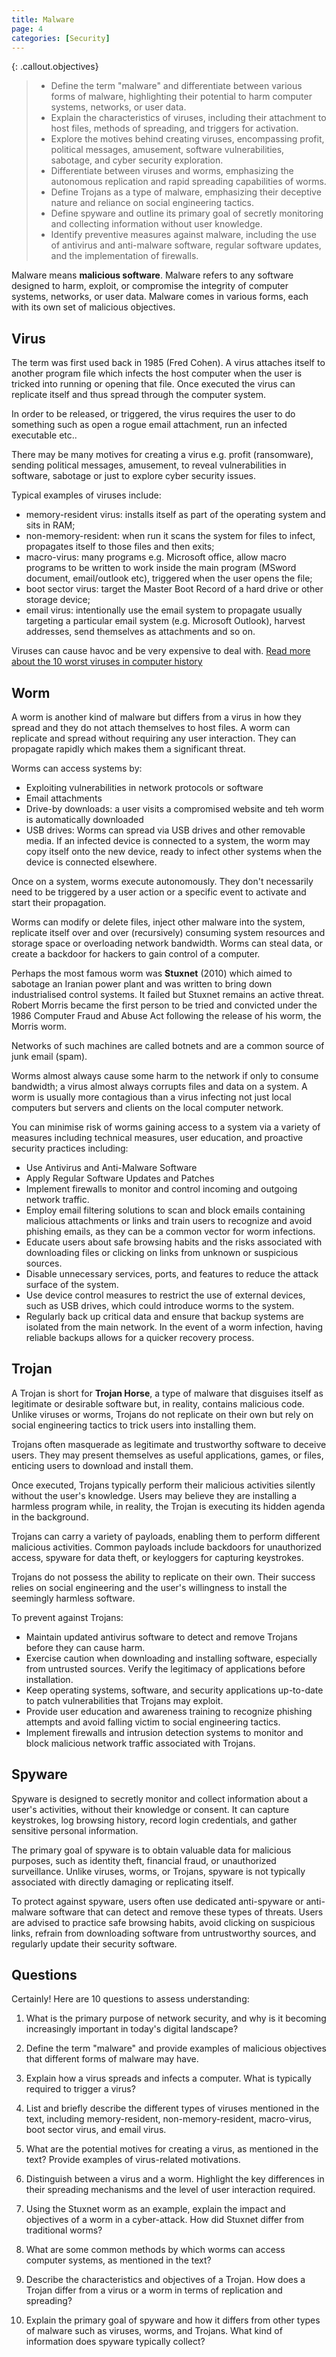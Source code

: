 ```yaml
---
title: Malware
page: 4
categories: [Security]
---
```


{: .callout.objectives}
>- Define the term "malware" and differentiate between various forms of malware, highlighting their potential to harm computer systems, networks, or user data.
>- Explain the characteristics of viruses, including their attachment to host files, methods of spreading, and triggers for activation.
>- Explore the motives behind creating viruses, encompassing profit, political messages, amusement, software vulnerabilities, sabotage, and cyber security exploration.
>- Differentiate between viruses and worms, emphasizing the autonomous replication and rapid spreading capabilities of worms.
>- Define Trojans as a type of malware, emphasizing their deceptive nature and reliance on social engineering tactics.
>- Define spyware and outline its primary goal of secretly monitoring and collecting information without user knowledge.
>- Identify preventive measures against malware, including the use of antivirus and anti-malware software, regular software updates, and the implementation of firewalls.

Malware means **malicious software**.  Malware refers to any software designed to harm, exploit, or compromise the integrity of computer systems, networks, or user data. Malware comes in various forms, each with its own set of malicious objectives. 

## Virus

The term was first used back in 1985 (Fred Cohen).  A virus attaches itself to another program file which infects the host computer when the user is tricked into running or opening that file.  Once executed the virus can replicate itself and thus spread through the computer system. 

In order to be released, or triggered, the virus requires the user to do something such as open a rogue email attachment, run an infected executable etc..

There may be many motives for creating a virus e.g. profit (ransomware), sending political messages, amusement, to reveal vulnerabilities in software, sabotage or just to explore cyber security issues.

Typical examples of viruses include:

- memory-resident virus: installs itself as part of the operating system and sits in RAM;
- non-memory-resident: when run it scans the system for files to infect, propagates itself to those files and then exits;
- macro-virus: many programs e.g. Microsoft office, allow macro programs to be written to work inside the main program (MSword document, email/outlook etc), triggered when the user opens the file;
- boot sector virus: target the Master Boot Record of a hard drive or other storage device;
- email virus: intentionally use the email system to propagate usually targeting a particular email system (e.g. Microsoft Outlook), harvest addresses, send themselves as attachments and so on.

Viruses can cause havoc and be very expensive to deal with.  [Read more about the 10 worst viruses in computer history](https://www.howtogeek.com/841213/worst-computer-viruses-in-history/)

## Worm

A worm is another kind of malware but differs from a virus in how they spread and they do not attach themselves to host files.  A worm can replicate and spread without requiring any user interaction.  They can propagate rapidly which makes them a significant threat.

Worms can access systems by:

- Exploiting vulnerabilities in network protocols or software
- Email attachments
- Drive-by downloads: a user visits a compromised website and teh worm is automatically downloaded
- USB drives:  Worms can spread via USB drives and other removable media. If an infected device is connected to a system, the worm may copy itself onto the new device, ready to infect other systems when the device is connected elsewhere.

Once on a system, worms execute autonomously. They don't necessarily need to be triggered by a user action or a specific event to activate and start their propagation.

Worms can modify or delete files, inject other malware into the system, replicate itself over and over (recursively) consuming system resources and storage space or overloading network bandwidth.  Worms can steal data, or create a backdoor for hackers to gain control of a computer.

Perhaps the most famous worm was __Stuxnet__ (2010) which aimed to sabotage an Iranian power plant and was written to bring down industrialised control systems.  It failed but Stuxnet remains an active threat.  Robert Morris became the first person to be tried and convicted under the 1986 Computer Fraud and Abuse Act following the release of his worm, the Morris worm.

Networks of such machines are called botnets and are a common source of junk email (spam).

Worms almost always cause some harm to the network if only to consume bandwidth; a virus almost always corrupts files and data on a system.  A worm is usually more contagious than a virus infecting not just local computers but servers and clients on the local computer network.

You can minimise risk of worms gaining access to a system via a variety of measures including technical measures, user education, and proactive security practices including:

- Use Antivirus and Anti-Malware Software
- Apply Regular Software Updates and Patches
- Implement firewalls to monitor and control incoming and outgoing network traffic. 
- Employ email filtering solutions to scan and block emails containing malicious attachments or links and train users to recognize and avoid phishing emails, as they can be a common vector for worm infections.
- Educate users about safe browsing habits and the risks associated with downloading files or clicking on links from unknown or suspicious sources.
- Disable unnecessary services, ports, and features to reduce the attack surface of the system.
- Use device control measures to restrict the use of external devices, such as USB drives, which could introduce worms to the system.
- Regularly back up critical data and ensure that backup systems are isolated from the main network. In the event of a worm infection, having reliable backups allows for a quicker recovery process.

## Trojan

A Trojan is short for **Trojan Horse**, a type of malware that disguises itself as legitimate or desirable software but, in reality, contains malicious code. Unlike viruses or worms, Trojans do not replicate on their own but rely on social engineering tactics to trick users into installing them. 

Trojans often masquerade as legitimate and trustworthy software to deceive users. They may present themselves as useful applications, games, or files, enticing users to download and install them.

Once executed, Trojans typically perform their malicious activities silently without the user's knowledge. Users may believe they are installing a harmless program while, in reality, the Trojan is executing its hidden agenda in the background.

Trojans can carry a variety of payloads, enabling them to perform different malicious activities. Common payloads include backdoors for unauthorized access, spyware for data theft, or keyloggers for capturing keystrokes.

Trojans do not possess the ability to replicate on their own. Their success relies on social engineering and the user's willingness to install the seemingly harmless software.

To prevent against Trojans:

- Maintain updated antivirus software to detect and remove Trojans before they can cause harm.
- Exercise caution when downloading and installing software, especially from untrusted sources. Verify the legitimacy of applications before installation.
- Keep operating systems, software, and security applications up-to-date to patch vulnerabilities that Trojans may exploit.
- Provide user education and awareness training to recognize phishing attempts and avoid falling victim to social engineering tactics.
- Implement firewalls and intrusion detection systems to monitor and block malicious network traffic associated with Trojans.

## Spyware

Spyware is designed to secretly monitor and collect information about a user's activities, without their knowledge or consent. It can capture keystrokes, log browsing history, record login credentials, and gather sensitive personal information.
  
The primary goal of spyware is to obtain valuable data for malicious purposes, such as identity theft, financial fraud, or unauthorized surveillance. Unlike viruses, worms, or Trojans, spyware is not typically associated with directly damaging or replicating itself.

To protect against spyware, users often use dedicated anti-spyware or anti-malware software that can detect and remove these types of threats. Users are advised to practice safe browsing habits, avoid clicking on suspicious links, refrain from downloading software from untrustworthy sources, and regularly update their security software.

## Questions

Certainly! Here are 10 questions to assess understanding:

1. What is the primary purpose of network security, and why is it becoming increasingly important in today's digital landscape?
   
2. Define the term "malware" and provide examples of malicious objectives that different forms of malware may have.

3. Explain how a virus spreads and infects a computer. What is typically required to trigger a virus?

4. List and briefly describe the different types of viruses mentioned in the text, including memory-resident, non-memory-resident, macro-virus, boot sector virus, and email virus.

5. What are the potential motives for creating a virus, as mentioned in the text? Provide examples of virus-related motivations.

6. Distinguish between a virus and a worm. Highlight the key differences in their spreading mechanisms and the level of user interaction required.

7. Using the Stuxnet worm as an example, explain the impact and objectives of a worm in a cyber-attack. How did Stuxnet differ from traditional worms?

8. What are some common methods by which worms can access computer systems, as mentioned in the text?

9. Describe the characteristics and objectives of a Trojan. How does a Trojan differ from a virus or a worm in terms of replication and spreading?

10. Explain the primary goal of spyware and how it differs from other types of malware such as viruses, worms, and Trojans. What kind of information does spyware typically collect?
